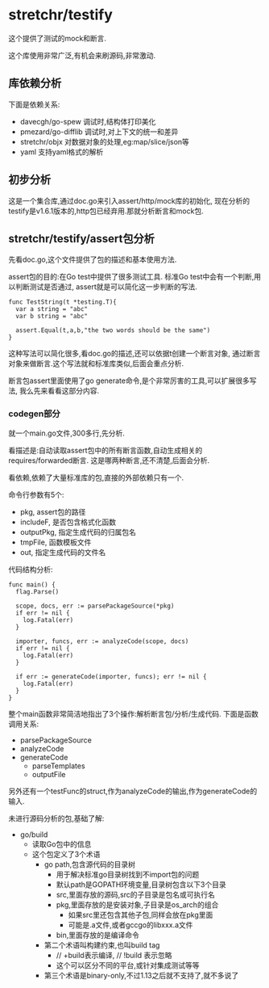 # stretchr/testify

这个提供了测试的mock和断言.

这个库使用非常广泛,有机会来刷源码,非常激动.

## 库依赖分析

下面是依赖关系:

- davecgh/go-spew 调试时,结构体打印美化
- pmezard/go-difflib 调试时,对上下文的统一和差异
- stretchr/objx 对数据对象的处理,eg:map/slice/json等
- yaml 支持yaml格式的解析

## 初步分析

这是一个集合库,通过doc.go来引入assert/http/mock库的初始化,
现在分析的testify是v1.6.1版本的,http包已经弃用.那就分析断言和mock包.

## stretchr/testify/assert包分析

先看doc.go,这个文件提供了包的描述和基本使用方法.

assert包的目的:在Go test中提供了很多测试工具.
标准Go test中会有一个判断,用以判断测试是否通过,
assert就是可以简化这一步判断的写法.

    func TestString(t *testing.T){
      var a string = "abc"
      var b string = "abc"

      assert.Equal(t,a,b,"the two words should be the same")
    }

这种写法可以简化很多,看doc.go的描述,还可以依据t创建一个断言对象,
通过断言对象来做断言.这个写法就和标准库类似,后面会重点分析.

断言包assert里面使用了go generate命令,是个非常厉害的工具,可以扩展很多写法,
我么先来看看这部分内容.

### codegen部分

就一个main.go文件,300多行,先分析.

看描述是:自动读取assert包中的所有断言函数,自动生成相关的requires/forwarded断言.
这是哪两种断言,还不清楚,后面会分析.

看依赖,依赖了大量标准库的包,直接的外部依赖只有一个.

命令行参数有5个:

- pkg, assert包的路径
- includeF, 是否包含格式化函数
- outputPkg, 指定生成代码的归属包名
- tmpFile, 函数模板文件
- out, 指定生成代码的文件名

代码结构分析:

    func main() {
      flag.Parse()

      scope, docs, err := parsePackageSource(*pkg)
      if err != nil {
        log.Fatal(err)
      }

      importer, funcs, err := analyzeCode(scope, docs)
      if err != nil {
        log.Fatal(err)
      }

      if err := generateCode(importer, funcs); err != nil {
        log.Fatal(err)
      }
    }

整个main函数非常简洁地指出了3个操作:解析断言包/分析/生成代码.
下面是函数调用关系:

- parsePackageSource
- analyzeCode
- generateCode
  - parseTemplates
  - outputFile

另外还有一个testFunc的struct,作为analyzeCode的输出,作为generateCode的输入.

未进行源码分析的包,基础了解:

- go/build
  - 读取Go包中的信息
  - 这个包定义了3个术语
    - go path,包含源代码的目录树
      - 用于解决标准go目录树找到不import包的问题
      - 默认path是GOPATH环境变量,目录树包含以下3个目录
      - src,里面存放的源码,src的子目录是包名或可执行名
      - pkg,里面存放的是安装对象,子目录是os_arch的组合
        - 如果src里还包含其他子包,同样会放在pkg里面
        - 可能是.a文件,或者gccgo的libxxx.a文件
      - bin,里面存放的是编译命令
    - 第二个术语叫构建约束,也叫build tag
      - // +build表示编译, // !build 表示忽略
      - 这个可以区分不同的平台,或针对集成测试等等
    - 第三个术语是binary-only,不过1.13之后就不支持了,就不多说了
